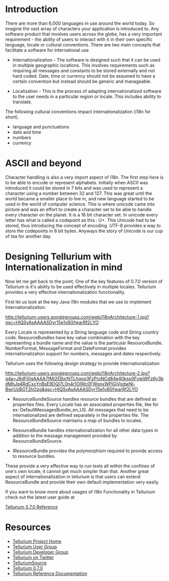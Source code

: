 # Introduction #

There are more than 6,000 languages in use around the world today. So imagine the vast array of characters your application is introduced to. Any software product that involves users across the globe, has a very important requirement - the ability of users to interact with it in their own specific language, locale or cultural conventions. There are two main concepts that facilitate a software for international use

  * Internationalization - The software is designed such that it can be used in multiple geographic locations. This involves requirements such as requiring all messages and constants to be stored externally and not hard coded. Date, time or currency should not be assumed to have a certain convention but instead should be generic and manageable.

  * Localization - This is the process of adapting internationalized software to the user needs in a particular region or locale. This includes ability to translate.

The following cultural conventions impact internationalization (i18n for short).
  * language and punctuations
  * date and time
  * numbers
  * currency

# ASCII and beyond #

Character handling is also a very import aspect of i18n. The first step here is to be able to encode or represent alphabets. Initially when ASCII was introduced it could be stored in 7 bits and was used to represent a character using a number between 32 and 127. This was great until the world became a smaller place to live in, and new language started to be used in the world of computer science. This is where unicode came into picture and was an effort to create a character set to be able to handle every character on the planet. It is a 16 bit character set. In unicode every letter has what is called a codepoint as this : U+<hex number>. This Unicode had to be stored, thus introducing the concept of encoding. UTF-8 provides a way to store the codepoints in 8 bit bytes. Anyways the story of Unicode is our cup of tea for another day.

# Designing Tellurium with Internationalization in mind #

Now let me get back to the point, One of the key features of 0.7.0 version of Tellurium is it's ability to be used effectively in multiple locales. Tellurium provides a very effective internationalization functionality.

First let us look at the key Java i18n modules that we use to implement Internationalization.

http://tellurium-users.googlegroups.com/web/i18nArchitecture-1.jpg?gsc=HIQSyAsAAAASDyr15e1v8GfwarRf2LYO

Every Locale is represented by a String language code and String country code. ResourceBundles have key value combination with the key representing a bundle name and the value is the particular ResourceBundle.  NumberFormat, MessageFormat and DateFormat provides internationalization support for numbers,  messages and dates respectively.

Tellurium uses the following design strategy to provide internationalization

http://tellurium-users.googlegroups.com/web/i18nArchitecture-2.jpg?gda=J8dFI0gAAAA7fMi2EBxrNTLhqoq3FzProNCd84e40kso0FvwiWFz6y3bdMhJq4RdCxxYnBsE9DQl7L0n4r1OlWc0FWonxWPiGjVgdwNi-BwrUzBGT2hOzg&gsc=HIQSyAsAAAASDyr15e1v8GfwarRf2LYO

  * ResourceBundleSource handles resource bundles that are defined as properties files. Every Locale has an associated properties file, like for ex: DefaultMessagesBundle\_en\_US. All messages that need to be internationalized are defined separately in the properties file.  The ResourceBundleSource maintains a map of bundles to locales.

  * ResourceBundle handles internationalization for all other data types in addition to the message  management provided by ResourceBundleSource.

  * IResourceBundle provides the polymorphism required to provide access to resource bundles.

These provide a very effective way to run tests all within the confines of one's own locale, it cannot get much simpler than that. Another great aspect of internationalization in tellurium is that users can extend ResourceBundle and provide their own default implementation very easily.

If you want to know more about usages of i18n Functionality in Tellurium check out the latest user guide at

[Tellurium 0.7.0 Reference](http://code.google.com/p/aost/downloads/detail?name=tellurium-reference-0.7.0.pdf&can=2&q=)

# Resources #

  * [Tellurium Project Home](http://code.google.com/p/aost/)
  * [Tellurium User Group](http://groups.google.com/group/tellurium-users)
  * [Tellurium Developer Group](http://groups.google.com/group/tellurium-developers)
  * [Tellurium on Twitter](http://twitter.com/TelluriumSource)
  * [TelluriumSource](http://telluriumsource.org)
  * [Tellurium 0.7.0](http://code.google.com/p/aost/wiki/Tellurium070Released)
  * [Tellurium Reference Documentation](http://aost.googlecode.com/files/tellurium-reference-0.7.0.pdf)